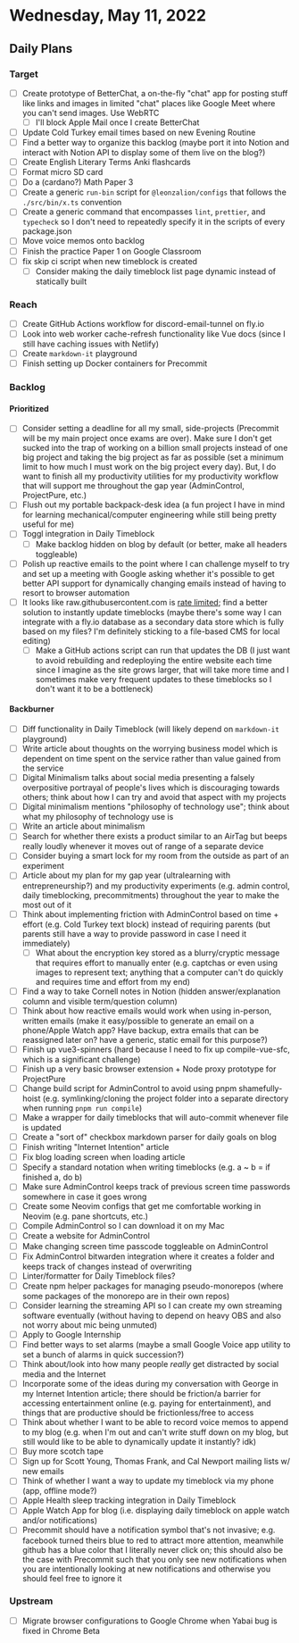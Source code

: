 # Wednesday, May 11, 2022

## Daily Plans

### Target

- [ ] Create prototype of BetterChat, a on-the-fly "chat" app for posting stuff like links and images in limited "chat" places like Google Meet where you can't send images. Use WebRTC
  - [ ] I'll block Apple Mail once I create BetterChat
- [ ] Update Cold Turkey email times based on new Evening Routine
- [ ] Find a better way to organize this backlog (maybe port it into Notion and interact with Notion API to display some of them live on the blog?)
- [ ] Create English Literary Terms Anki flashcards
- [ ] Format micro SD card
- [ ] Do a (cardano?) Math Paper 3
- [ ] Create a generic `run-bin` script for `@leonzalion/configs` that follows the `./src/bin/x.ts` convention
- [ ] Create a generic command that encompasses `lint`, `prettier`, and `typecheck` so I don't need to repeatedly specify it in the scripts of every package.json
- [ ] Move voice memos onto backlog
- [ ] Finish the practice Paper 1 on Google Classroom
- [ ] fix skip ci script when new timeblock is created
  - [ ] Consider making the daily timeblock list page dynamic instead of statically built

### Reach

- [ ] Create GitHub Actions workflow for discord-email-tunnel on fly.io
- [ ] Look into web worker cache-refresh functionality like Vue docs (since I still have caching issues with Netlify)
- [ ] Create `markdown-it` playground
- [ ] Finish setting up Docker containers for Precommit

### Backlog

#### Prioritized

- [ ] Consider setting a deadline for all my small, side-projects (Precommit will be my main project once exams are over). Make sure I don't get sucked into the trap of working on a billion small projects instead of one big project and taking the big project as far as possible (set a minimum limit to how much I must work on the big project every day). But, I do want to finish all my productivity utilities for my productivity workflow that will support me throughout the gap year (AdminControl, ProjectPure, etc.)
- [ ] Flush out my portable backpack-desk idea (a fun project I have in mind for learning mechanical/computer engineering while still being pretty useful for me)
- [ ] Toggl integration in Daily Timeblock
  - [ ] Make backlog hidden on blog by default (or better, make all headers toggleable)
- [ ] Polish up reactive emails to the point where I can challenge myself to try and set up a meeting with Google asking whether it's possible to get better API support for dynamically changing emails instead of having to resort to browser automation
- [ ] It looks like raw.githubusercontent.com is [rate limited](https://github.community/t/raw-githubusercontent-com-rate-limit/142444/6); find a better solution to instantly update timeblocks (maybe there's some way I can integrate with a fly.io database as a secondary data store which is fully based on my files? I'm definitely sticking to a file-based CMS for local editing)
  - [ ] Make a GitHub actions script can run that updates the DB (I just want to avoid rebuilding and redeploying the entire website each time since I imagine as the site grows larger, that will take more time and I sometimes make very frequent updates to these timeblocks so I don't want it to be a bottleneck)

#### Backburner

- [ ] Diff functionality in Daily Timeblock (will likely depend on `markdown-it` playground)
- [ ] Write article about thoughts on the worrying business model which is dependent on time spent on the service rather than value gained from the service
- [ ] Digital Minimalism talks about social media presenting a falsely overpositive portrayal of people's lives which is discouraging towards others; think about how I can try and avoid that aspect with my projects
- [ ] Digital minimalism mentions "philosophy of technology use"; think about what my philosophy of technology use is
- [ ] Write an article about minimalism
- [ ] Search for whether there exists a product similar to an AirTag but beeps really loudly whenever it moves out of range of a separate device
- [ ] Consider buying a smart lock for my room from the outside as part of an experiment
- [ ] Article about my plan for my gap year (ultralearning with entrepreneurship?) and my productivity experiments (e.g. admin control, daily timeblocking, precommitments) throughout the year to make the most out of it
- [ ] Think about implementing friction with AdminControl based on time + effort (e.g. Cold Turkey text block) instead of requiring parents (but parents still have a way to provide password in case I need it immediately)
  - [ ] What about the encryption key stored as a blurry/cryptic message that requires effort to manually enter (e.g. captchas or even using images to represent text; anything that a computer can't do quickly and requires time and effort from my end)
- [ ] Find a way to take Cornell notes in Notion (hidden answer/explanation column and visible term/question column)
- [ ] Think about how reactive emails would work when using in-person, written emails (make it easy/possible to generate an email on a phone/Apple Watch app? Have backup, extra emails that can be reassigned later on? have a generic, static email for this purpose?)
- [ ] Finish up vue3-spinners (hard because I need to fix up compile-vue-sfc, which is a significant challenge)
- [ ] Finish up a very basic browser extension + Node proxy prototype for ProjectPure
- [ ] Change build script for AdminControl to avoid using pnpm shamefully-hoist (e.g. symlinking/cloning the project folder into a separate directory when running `pnpm run compile`)
- [ ] Make a wrapper for daily timeblocks that will auto-commit whenever file is updated
- [ ] Create a "sort of" checkbox markdown parser for daily goals on blog
- [ ] Finish writing "Internet Intention" article
- [ ] Fix blog loading screen when loading article
- [ ] Specify a standard notation when writing timeblocks (e.g. a ~ b = if finished a, do b)
- [ ] Make sure AdminControl keeps track of previous screen time passwords somewhere in case it goes wrong
- [ ] Create some Neovim configs that get me comfortable working in Neovim (e.g. pane shortcuts, etc.)
- [ ] Compile AdminControl so I can download it on my Mac
- [ ] Create a website for AdminControl
- [ ] Make changing screen time passcode toggleable on AdminControl
- [ ] Fix AdminControl bitwarden integration where it creates a folder and keeps track of changes instead of overwriting
- [ ] Linter/formatter for Daily Timeblock files?
- [ ] Create npm helper packages for managing pseudo-monorepos (where some packages of the monorepo are in their own repos)
- [ ] Consider learning the streaming API so I can create my own streaming software eventually (without having to depend on heavy OBS and also not worry about mic being unmuted)
- [ ] Apply to Google Internship
- [ ] Find better ways to set alarms (maybe a small Google Voice app utility to set a bunch of alarms in quick succession?)
- [ ] Think about/look into how many people *really* get distracted by social media and the Internet
- [ ] Incorporate some of the ideas during my conversation with George in my Internet Intention article; there should be friction/a barrier for accessing entertainment online (e.g. paying for entertainment), and things that are productive should be frictionless/free to access
- [ ] Think about whether I want to be able to record voice memos to append to my blog (e.g. when I'm out and can't write stuff down on my blog, but still would like to be able to dynamically update it instantly? idk)
- [ ] Buy more scotch tape
- [ ] Sign up for Scott Young, Thomas Frank, and Cal Newport mailing lists w/ new emails
- [ ] Think of whether I want a way to update my timeblock via my phone (app, offline mode?)
- [ ] Apple Health sleep tracking integration in Daily Timeblock
- [ ] Apple Watch App for blog (i.e. displaying daily timeblock on apple watch and/or notifications)
- [ ] Precommit should have a notification symbol that's not invasive; e.g. facebook turned theirs blue to red to attract more attention, meanwhile github has a blue color that I literally never click on; this should also be the case with Precommit such that you only see new notifications when you are intentionally looking at new notifications and otherwise you should feel free to ignore it

### Upstream

- [ ] Migrate browser configurations to Google Chrome when Yabai bug is fixed in Chrome Beta
